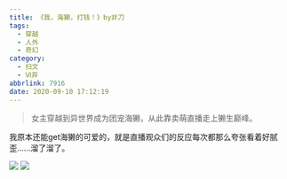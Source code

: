 ```yaml
---
title: 《我，海獭，打钱！》by非刀
tags:
  - 穿越
  - 人外
  - 奇幻
category:
  - 扫文
  - Ⅵ弃
abbrlink: 7916
date: 2020-09-10 17:12:19
---
```

<meta name="referrer" content="no-referrer" />

> 女主穿越到异世界成为团宠海獭，从此靠卖萌直播走上獭生巅峰。

<!-- more -->

我原本还能get海獭的可爱的，就是直播观众们的反应每次都那么夸张看着好腻歪……溜了溜了。 ​​​​

![](https://wx2.sinaimg.cn/mw690/0069kFhhgy1gilsdyjrp8j30n01ds7wi.jpg)
![](https://wx1.sinaimg.cn/mw690/0069kFhhgy1gilsdjlim5j30n01ds7wi.jpg)